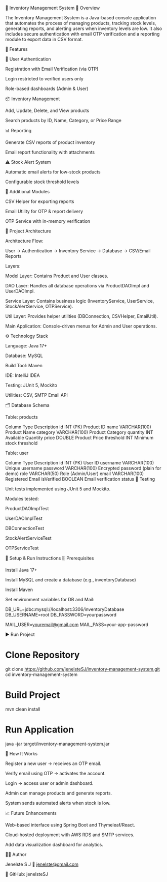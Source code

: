 🛒 Inventory Management System
📘 Overview

The Inventory Management System is a Java-based console application that automates the process of managing products, tracking stock levels, generating reports, and alerting users when inventory levels are low.
It also includes secure authentication with email OTP verification and a reporting module to export data in CSV format.

🧩 Features

👤 User Authentication

Registration with Email Verification (via OTP)

Login restricted to verified users only

Role-based dashboards (Admin & User)

📦 Inventory Management

Add, Update, Delete, and View products

Search products by ID, Name, Category, or Price Range

📊 Reporting

Generate CSV reports of product inventory

Email report functionality with attachments

⚠️ Stock Alert System

Automatic email alerts for low-stock products

Configurable stock threshold levels

🧠 Additional Modules

CSV Helper for exporting reports

Email Utility for OTP & report delivery

OTP Service with in-memory verification

🧱 Project Architecture

Architecture Flow:

User → Authentication → Inventory Service → Database → CSV/Email Reports


Layers:

Model Layer: Contains Product and User classes.

DAO Layer: Handles all database operations via ProductDAOImpl and UserDAOImpl.

Service Layer: Contains business logic (InventoryService, UserService, StockAlertService, OTPService).

Util Layer: Provides helper utilities (DBConnection, CSVHelper, EmailUtil).

Main Application: Console-driven menus for Admin and User operations.

⚙️ Technology Stack

Language: Java 17+

Database: MySQL

Build Tool: Maven

IDE: IntelliJ IDEA

Testing: JUnit 5, Mockito

Utilities: CSV, SMTP Email API

🗂️ Database Schema

Table: products

Column	Type	Description
id	INT (PK)	Product ID
name	VARCHAR(100)	Product Name
category	VARCHAR(100)	Product Category
quantity	INT	Available Quantity
price	DOUBLE	Product Price
threshold	INT	Minimum stock threshold

Table: user

Column	Type	Description
id	INT (PK)	User ID
username	VARCHAR(100)	Unique username
password	VARCHAR(100)	Encrypted password (plain for demo)
role	VARCHAR(50)	Role (Admin/User)
email	VARCHAR(100)	Registered Email
isVerified	BOOLEAN	Email verification status
🧪 Testing

Unit tests implemented using JUnit 5 and Mockito.

Modules tested:

ProductDAOImplTest

UserDAOImplTest

DBConnectionTest

StockAlertServiceTest

OTPServiceTest

🧰 Setup & Run Instructions
🗄️ Prerequisites

Install Java 17+

Install MySQL and create a database (e.g., inventoryDatabase)

Install Maven

Set environment variables for DB and Mail:

DB_URL=jdbc:mysql://localhost:3306/inventoryDatabase
DB_USERNAME=root
DB_PASSWORD=yourpassword

MAIL_USER=youremail@gmail.com
MAIL_PASS=your-app-password

▶️ Run Project
# Clone Repository
git clone https://github.com/jenelsteSJ/inventory-management-system.git
cd inventory-management-system

# Build Project
mvn clean install

# Run Application
java -jar target/inventory-management-system.jar

🧭 How It Works

Register a new user → receives an OTP email.

Verify email using OTP → activates the account.

Login → access user or admin dashboard.

Admin can manage products and generate reports.

System sends automated alerts when stock is low.

📈 Future Enhancements

Web-based interface using Spring Boot and Thymeleaf/React.

Cloud-hosted deployment with AWS RDS and SMTP services.

Add data visualization dashboard for analytics.

👨‍💻 Author

Jenelste S J
📧 jenelste@gmail.com

🔗 GitHub: jenelsteSJ
